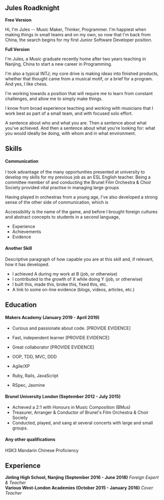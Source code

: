 ## Jules Roadknight

**Free Version**

Hi, I'm Jules -- Music Maker, Thinker, Programmer. I'm happiest when making things in small teams and on my own, so now that I'm back from China, the search begins for my first Junior Software Developer position.

**Full Version**

I'm Jules, a Music graduate recently home after two years teaching in Nanjing, China to start a new career in Programming.

I'm also a typical INTJ; my core drive is making ideas into finished products, whether that thought came from a musical motif, or a brief for a program. And yes, I like chess.

I'm working towards a position that will require me to learn from constant challenges, and allow me to simply make things.

I know from broad experience teaching and working with musicians that I work best as part of a small team, and with focused solo effort.

A sentence about who and what you are. Then a sentence about what you've achieved. And then a sentence about what you're looking for: what you would ideally be doing, with whom and in what environment.

## Skills

#### Communication

I took advantage of the many opportunities presented at university to develop my skills for my previous job as an ESL English teacher. Being a committee member of and conducting the Brunel Film Orchestra & Choir Society provided vital practise in managing large groups

Having played in orchestras from a young age, I've also developed a strong sense of the other side of communication, which is 

Accessibility is the name of the game, and before I brought foreign cultures and abstract concepts to students in a second language, 

- Experience
- Achievements
- Evidence

#### Another Skill

Descriptive paragraph of how capable you are at this skill and, if relevant, how it has developed.

- I achieved A during my work at B (job, or otherwise)
- I contributed to the growth of X while doing Y (job, or otherwise)
- I built this, made this, broke this, fixed this, etc.
- A link to some on-line evidence (blogs, videos, articles, etc.)

## Education

#### Makers Academy (January 2019 - April 2019)

- Curious and passionate about code. [PROVIDE EVIDENCE]
- Fast, independent learner [PROVIDE EVIDENCE]
- Great collaborator [PROVIDE EVIDENCE]

- OOP, TDD, MVC, DDD
- Agile/XP
- Ruby, Rails, JavaScript
- RSpec, Jasmine

#### Brunel University London (September 2012 - July 2015)

- Achieved a 2:1 with Honours in Music Composition (BMus)
- Treasurer, Arranger & Conductor of Brunel's Film Orchestra & Choir Society
- Conducted, played, and sang at several concerts with large and small groups.

#### Any other qualifications

HSK3 Mandarin Chinese Proficiency

## Experience

**Jinling High School, Nanjing (September 2016 - June 2018)**
*Foreign Expert & Teacher*  
**Various West-London Academies (October 2015 - January 2016)**
*Cover Teacher*  
